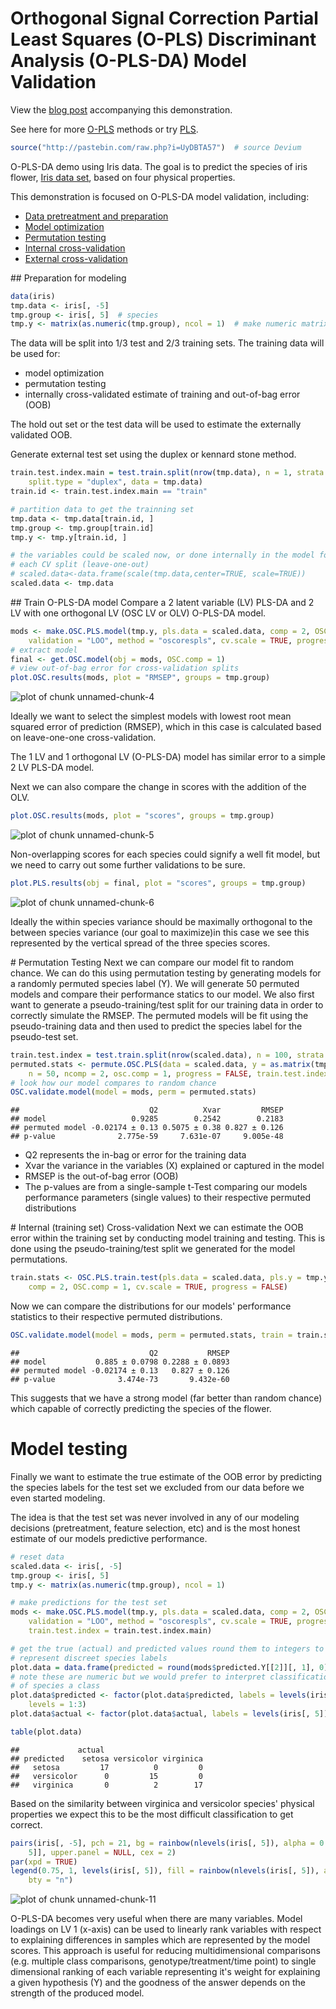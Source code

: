 Orthogonal Signal Correction Partial Least Squares (O-PLS) Discriminant Analysis (O-PLS-DA) Model Validation
========================================================

View the [blog post](http://imdevsoftware.wordpress.com/2013/09/29/classification-with-o-pls-da/) accompanying this demonstration.

See here for more [O-PLS](https://raw.github.com/dgrapov/devium/master/R/Devium%20PLS%20%20and%20OPLS.r) methods or try [PLS](http://cran.r-project.org/web/packages/pls/index.html).



```r
source("http://pastebin.com/raw.php?i=UyDBTA57")  # source Devium
```


O-PLS-DA demo using Iris data.
The goal is to predict the species of iris flower, [Iris data set](http://en.wikipedia.org/wiki/Iris_flower_data_set), based on four physical properties.

This demonstration is focused on O-PLS-DA model validation, including: 
- [Data pretreatment and preparation](#prep) 
- [Model optimization](#oplsda)
- [Permutation testing](#perm)
- [Internal cross-validation](#intOOB)
- [External cross-validation](#extOOB)


<a name="prep"/>
## Preparation for modeling

```r
data(iris)
tmp.data <- iris[, -5]
tmp.group <- iris[, 5]  # species
tmp.y <- matrix(as.numeric(tmp.group), ncol = 1)  # make numeric matrix
```


The data will be split into 1/3 test and 2/3 training sets.
The training data will be used for:

- model optimization
- permutation testing
- internally cross-validated estimate of training and out-of-bag error (OOB)

The hold out set or the test data will be used to estimate the externally validated OOB.

Generate external test set using the duplex or kennard stone method.

```r
train.test.index.main = test.train.split(nrow(tmp.data), n = 1, strata = tmp.group, 
    split.type = "duplex", data = tmp.data)
train.id <- train.test.index.main == "train"

# partition data to get the trainning set
tmp.data <- tmp.data[train.id, ]
tmp.group <- tmp.group[train.id]
tmp.y <- tmp.y[train.id, ]

# the variables could be scaled now, or done internally in the model for
# each CV split (leave-one-out)
# scaled.data<-data.frame(scale(tmp.data,center=TRUE, scale=TRUE))
scaled.data <- tmp.data
```


<a name="oplsda"/>
## Train O-PLS-DA model 
Compare a 2 latent variable (LV) PLS-DA and 2 LV with one orthogonal LV (OSC LV or OLV) O-PLS-DA model.

```r
mods <- make.OSC.PLS.model(tmp.y, pls.data = scaled.data, comp = 2, OSC.comp = 1, 
    validation = "LOO", method = "oscorespls", cv.scale = TRUE, progress = FALSE)
# extract model
final <- get.OSC.model(obj = mods, OSC.comp = 1)
# view out-of-bag error for cross-validation splits
plot.OSC.results(mods, plot = "RMSEP", groups = tmp.group)
```

![plot of chunk unnamed-chunk-4](figure/unnamed-chunk-4.png) 


Ideally we want to select the simplest models with lowest root mean squared error of prediction (RMSEP), which in this case is calculated based on leave-one-one cross-validation. 

The 1 LV and 1 orthogonal LV (O-PLS-DA) model has similar error to a simple 2 LV PLS-DA model.

Next we can also compare the change in scores with the addition of the OLV. 

```r
plot.OSC.results(mods, plot = "scores", groups = tmp.group)
```

![plot of chunk unnamed-chunk-5](figure/unnamed-chunk-5.png) 

Non-overlapping scores for each species could signify a well fit model, but we need to carry out some further validations to be sure.

```r
plot.PLS.results(obj = final, plot = "scores", groups = tmp.group)
```

![plot of chunk unnamed-chunk-6](figure/unnamed-chunk-6.png) 

Ideally the within species variance should be maximally orthogonal to the between species variance (our goal to maximize)in this case we see this represented by the vertical spread of the three species scores.

<a name="perm"/>
# Permutation Testing
Next we can compare our model fit to random chance. We can do this using permutation testing by generating models for a randomly permuted species label (Y). We will generate 50 permuted models and compare their performance statics to our model. We also first want to generate a pseudo-training/test split for our training data in order to correctly simulate the RMSEP. The permuted models will be fit using the pseudo-training data and then used to predict the species label for the pseudo-test set.

```r
train.test.index = test.train.split(nrow(scaled.data), n = 100, strata = as.factor(tmp.y))  # strata controls if the species are sampled from equally
permuted.stats <- permute.OSC.PLS(data = scaled.data, y = as.matrix(tmp.y), 
    n = 50, ncomp = 2, osc.comp = 1, progress = FALSE, train.test.index = train.test.index)
# look how our model compares to random chance
OSC.validate.model(model = mods, perm = permuted.stats)
```

```
##                             Q2          Xvar         RMSEP
## model                   0.9285        0.2542        0.2183
## permuted model -0.02174 ± 0.13 0.5075 ± 0.38 0.827 ± 0.126
## p-value              2.775e-59     7.631e-07     9.005e-48
```


- Q2 represents the in-bag or error for the training data 
- Xvar the variance in the variables (X) explained or captured in the model
- RMSEP is the out-of-bag error (OOB)
- The p-values are from a single-sample t-Test comparing our models 
 performance parameters (single values) to their respective permuted distributions 

<a name="intOOB"/>
# Internal (training set) Cross-validation
Next we can estimate the OOB error within the training set by conducting model training and testing. This is done using the pseudo-training/test split we generated for the model permutations. 


```r
train.stats <- OSC.PLS.train.test(pls.data = scaled.data, pls.y = tmp.y, train.test.index, 
    comp = 2, OSC.comp = 1, cv.scale = TRUE, progress = FALSE)
```


Now we can compare the distributions for our models' performance statistics to their respective permuted distributions.


```r
OSC.validate.model(model = mods, perm = permuted.stats, train = train.stats)
```

```
##                             Q2           RMSEP
## model           0.885 ± 0.0798 0.2288 ± 0.0893
## permuted model -0.02174 ± 0.13   0.827 ± 0.126
## p-value              3.474e-73       9.432e-60
```


This suggests that we have a strong model (far better than random chance) which capable of correctly predicting the species of the flower.
<a name="extOOB"/>
# Model testing
Finally we want to estimate the true estimate of the OOB error by predicting the species labels for the test set we excluded from our data before we even started modeling.

The idea is that the test set was never involved in any of our modeling decisions (pretreatment, feature selection, etc) and is the most honest estimate of our models predictive performance.

```r
# reset data
scaled.data <- iris[, -5]
tmp.group <- iris[, 5]
tmp.y <- matrix(as.numeric(tmp.group), ncol = 1)

# make predictions for the test set
mods <- make.OSC.PLS.model(tmp.y, pls.data = scaled.data, comp = 2, OSC.comp = 1, 
    validation = "LOO", method = "oscorespls", cv.scale = TRUE, progress = FALSE, 
    train.test.index = train.test.index.main)

# get the true (actual) and predicted values round them to integers to
# represent discreet species labels
plot.data = data.frame(predicted = round(mods$predicted.Y[[2]][, 1], 0), actual = mods$test.y)
# note these are numeric but we would prefer to interpret classification
# of species a class
plot.data$predicted <- factor(plot.data$predicted, labels = levels(iris[, 5]), 
    levels = 1:3)
plot.data$actual <- factor(plot.data$actual, labels = levels(iris[, 5]), levels = 1:3)

table(plot.data)
```

```
##             actual
## predicted    setosa versicolor virginica
##   setosa         17          0         0
##   versicolor      0         15         0
##   virginica       0          2        17
```


Based on the similarity between virginica and versicolor species' physical properties we expect this to be the most difficult classification to get correct.


```r
pairs(iris[, -5], pch = 21, bg = rainbow(nlevels(iris[, 5]), alpha = 0.75)[iris[, 
    5]], upper.panel = NULL, cex = 2)
par(xpd = TRUE)
legend(0.75, 1, levels(iris[, 5]), fill = rainbow(nlevels(iris[, 5]), alpha = 0.75), 
    bty = "n")
```

![plot of chunk unnamed-chunk-11](figure/unnamed-chunk-11.png) 


O-PLS-DA becomes very useful when there are many variables. Model loadings on LV 1 (x-axis) can be used to linearly rank variables with respect to explaining differences in samples which are represented by the model scores. This approach is useful for reducing multidimensional comparisons (e.g. multiple class comparisons, genotype/treatment/time point) to single dimensional ranking of each variable representing it's weight for explaining a given hypothesis (Y) and the goodness of the answer depends on the strength of the produced model. 




